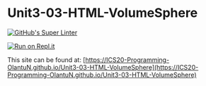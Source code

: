 # Unit3-03-HTML-VolumeSphere
[![GitHub's Super Linter](https://github.com/ICS20-Programming-OlantuN/Unit3-03-HTML-VolumeSphere/workflows/GitHub's%20Super%20Linter/badge.svg)](https://github.com/ICS20-Programming-OlantuN/Unit3-03-HTML-VolumeSphere/actions)


[![Run on Repl.it](https://repl.it/badge/github/ICS20-Programming-OlantuN/Unit3-03-HTML-VolumeSphere)](https://repl.it/github/ICS20-Programming-OlantuN/Unit3-03-HTML-VolumeSphere)


This site can be found at: [https://ICS20-Programming-OlantuN.github.io/Unit3-03-HTML-VolumeSphere](https://ICS20-Programming-OlantuN.github.io/Unit3-03-HTML-VolumeSphere)
